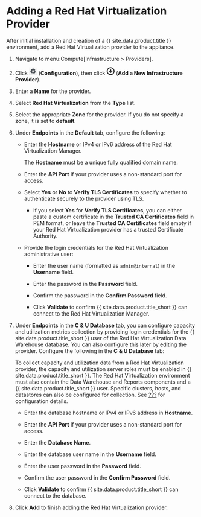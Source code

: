 # Adding a Red Hat Virtualization Provider

After initial installation and creation of a {{ site.data.product.title }}
environment, add a Red Hat Virtualization provider to the appliance.

1.  Navigate to menu:Compute\[Infrastructure \> Providers\].

2.  Click ![Configuration](/images/1847.png) (**Configuration**), then
    click ![Add a New Infrastructure Provider](/images/1862.png) (**Add
    a New Infrastructure Provider**).

3.  Enter a **Name** for the provider.

4.  Select **Red Hat Virtualization** from the **Type** list.

5.  Select the appropriate **Zone** for the provider. If you do not
    specify a zone, it is set to **default**.

6.  Under **Endpoints** in the **Default** tab, configure the following:

      - Enter the **Hostname** or IPv4 or IPv6 address of the Red Hat
        Virtualization Manager.

        <div class="important">

        The **Hostname** must be a unique fully qualified domain name.

        </div>

      - Enter the **API Port** if your provider uses a non-standard port
        for access.

      - Select **Yes** or **No** to **Verify TLS Certificates** to
        specify whether to authenticate securely to the provider using
        TLS.

          - If you select **Yes** for **Verify TLS Certificates**, you
            can either paste a custom certificate in the **Trusted CA
            Certificates** field in PEM format, or leave the **Trusted
            CA Certificates** field empty if your Red Hat Virtualization
            provider has a trusted Certificate Authority.

      - Provide the login credentials for the Red Hat Virtualization
        administrative user:

          - Enter the user name (formatted as `admin@internal`) in the
            **Username** field.

          - Enter the password in the **Password** field.

          - Confirm the password in the **Confirm Password** field.

          - Click **Validate** to confirm {{ site.data.product.title_short }} can
            connect to the Red Hat Virtualization Manager.

7.  Under **Endpoints** in the **C & U Database** tab, you can configure
    capacity and utilization metrics collection by providing login
    credentials for the {{ site.data.product.title_short }} user of the Red Hat
    Virtualization Data Warehouse database. You can also configure this
    later by editing the provider. Configure the following in the **C &
    U Database** tab:

    <div class="important">

    To collect capacity and utilization data from a Red Hat
    Virtualization provider, the capacity and utilization server roles
    must be enabled in {{ site.data.product.title_short }}. The Red Hat
    Virtualization environment must also contain the Data Warehouse and
    Reports components and a {{ site.data.product.title_short }} user. Specific
    clusters, hosts, and datastores can also be configured for
    collection. See [???](#enabling_CU_RHV) for configuration details.

    </div>

      - Enter the database hostname or IPv4 or IPv6 address in
        **Hostname**.

      - Enter the **API Port** if your provider uses a non-standard port
        for access.

      - Enter the **Database Name**.

      - Enter the database user name in the **Username** field.

      - Enter the user password in the **Password** field.

      - Confirm the user password in the **Confirm Password** field.

      - Click **Validate** to confirm {{ site.data.product.title_short }} can connect
        to the database.

8.  Click **Add** to finish adding the Red Hat Virtualization provider.
